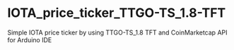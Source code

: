 # IOTA_price_ticker_TTGO-TS_1.8-TFT
Simple IOTA price ticker by using TTGO-TS_1.8 TFT and CoinMarketcap API for Arduino IDE
